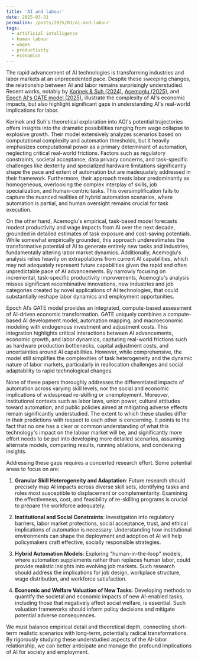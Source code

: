 ```yaml
---
title: 'AI and labour'
date: 2025-03-31
permalink: /posts/2025/03/ai-and-labour
tags:
  - artificial intelligence 
  - human labour 
  - wages
  - productivity
  - economics 
---
```


The rapid advancement of AI technologies is transforming industries and labor markets at an unprecedented pace. Despite these sweeping changes, the relationship between AI and labor remains surprisingly understudied. Recent works, notably by <a href="https://www.nber.org/papers/w32255"><u>Korinek & Suh (2024)</u></a>, <a href="https://www.nber.org/papers/w32487"><u>Acemoglu (2025)</u></a>, and <a href="https://arxiv.org/html/2503.04941v2"><u>Epoch AI's GATE model (2025)</u></a>, illustrate the complexity of AI's economic impacts, but also highlight significant gaps in understanding AI's real-world implications for labor.

Korinek and Suh's theoretical exploration into AGI's potential trajectories offers insights into the dramatic possibilities ranging from wage collapse to explosive growth. Their model extensively analyzes scenarios based on computational complexity and automation thresholds, but it heavily emphasizes computational power as a primary determinant of automation, neglecting critical real-world frictions. Factors such as regulatory constraints, societal acceptance, data privacy concerns, and task-specific challenges like dexterity and specialized hardware limitations significantly shape the pace and extent of automation but are inadequately addressed in their framework. Furthermore, their approach treats labor predominantly as homogeneous, overlooking the complex interplay of skills, job specialization, and human-centric tasks. This oversimplification fails to capture the nuanced realities of hybrid automation scenarios, where automation is partial, and human oversight remains crucial for task execution.

On the other hand, Acemoglu's empirical, task-based model forecasts modest productivity and wage impacts from AI over the next decade, grounded in detailed estimates of task exposure and cost-saving potentials. While somewhat empirically grounded, this approach underestimates the transformative potential of AI to generate entirely new tasks and industries, fundamentally altering labor market dynamics.  Additionally, Acemoglu's analysis relies heavily on extrapolations from current AI capabilities, which may not adequately represent future capabilities given the rapid and often unpredictable pace of AI advancements. By narrowly focusing on incremental, task-specific productivity improvements, Acemoglu's analysis misses significant recombinative innovations, new industries and job categories created by novel applications of AI technologies, that could substantially reshape labor dynamics and employment opportunities.

Epoch AI’s GATE model provides an integrated, compute-based assessment of AI-driven economic transformation. GATE uniquely combines a compute-based AI development model, automation mapping, and macroeconomic modeling with endogenous investment and adjustment costs. This integration highlights critical interactions between AI advancements, economic growth, and labor dynamics, capturing real-world frictions such as hardware production bottlenecks, capital adjustment costs, and uncertainties around AI capabilities. However, while comprehensive, the model still simplifies the complexities of task heterogeneity and the dynamic nature of labor markets, particularly in reallocation challenges and social adaptability to rapid technological changes.

None of these papers thoroughly addresses the differentiated impacts of automation across varying skill levels, nor the social and economic implications of widespread re-skilling or unemployment. Moreover, institutional contexts such as labor laws, union power, cultural attitudes toward automation, and public policies aimed at mitigating adverse effects remain significantly understudied. The extent to which these studies differ in their predictions with respect to each other is concerning. It points to the fact that no one has a clear or common understanding of what this technology's impact on the labour market will be, and significantly more effort needs to be put into developing more detailed scenarios, assuming alternate models, comparing results, running ablations, and condensing insights.      

Addressing these gaps requires a concerted research effort. Some potential areas to focus on are:

1. **Granular Skill Heterogeneity and Adaptation**: Future research should precisely map AI impacts across diverse skill sets, identifying tasks and roles most susceptible to displacement or complementarity. Examining the effectiveness, cost, and feasibility of re-skilling programs is crucial to prepare the workforce adequately.

2. **Institutional and Social Constraints**: Investigation into regulatory barriers, labor market protections, social acceptance, trust, and ethical implications of automation is necessary. Understanding how institutional environments can shape the deployment and adoption of AI will help policymakers craft effective, socially responsible strategies.

3. **Hybrid Automation Models**: Exploring "human-in-the-loop" models, where automation supplements rather than replaces human labor, could provide realistic insights into evolving job markets. Such research should address the implications for job design, workplace structure, wage distribution, and workforce satisfaction.

4. **Economic and Welfare Valuation of New Tasks**: Developing methods to quantify the societal and economic impacts of new AI-enabled tasks, including those that negatively affect social welfare, is essential. Such valuation frameworks should inform policy decisions and mitigate potential adverse consequences.

We must balance empirical detail and theoretical depth, connecting short-term realistic scenarios with long-term, potentially radical transformations. By rigorously studying these understudied aspects of the AI-labor relationship, we can better anticipate and manage the profound implications of AI for society and employment.

      


